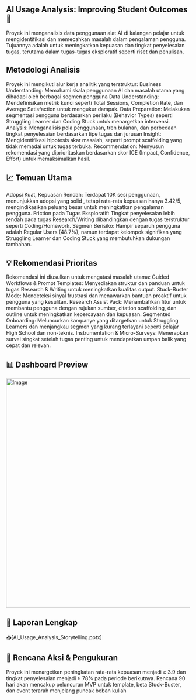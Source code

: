 ## AI Usage Analysis: Improving Student Outcomes 🚀
Proyek ini menganalisis data penggunaan alat AI di kalangan pelajar untuk mengidentifikasi dan memecahkan masalah dalam pengalaman pengguna. Tujuannya adalah untuk meningkatkan kepuasan dan tingkat penyelesaian tugas, terutama dalam tugas-tugas eksploratif seperti riset dan penulisan.

## Metodologi Analisis
Proyek ini mengikuti alur kerja analitik yang terstruktur:
Business Understanding: Memahami skala penggunaan AI dan masalah utama yang dihadapi oleh berbagai segmen pengguna
Data Understanding: Mendefinisikan metrik kunci seperti Total Sessions, Completion Rate, dan Average Satisfaction untuk mengukur dampak.
Data Preparation: Melakukan segmentasi pengguna berdasarkan perilaku (Behavior Types) seperti Struggling Learner dan Coding Stuck untuk menargetkan intervensi.
Analysis: Menganalisis pola penggunaan, tren bulanan, dan perbedaan tingkat penyelesaian berdasarkan tipe tugas dan jurusan
Insight: Mengidentifikasi hipotesis akar masalah, seperti prompt scaffolding yang tidak memadai untuk tugas terbuka.
Recommendation: Menyusun rekomendasi yang diprioritaskan berdasarkan skor ICE (Impact, Confidence, Effort) untuk memaksimalkan hasil.

## 📈 Temuan Utama
Adopsi Kuat, Kepuasan Rendah: Terdapat 10K sesi penggunaan, menunjukkan adopsi yang solid , tetapi 
rata-rata kepuasan hanya 3.42/5, mengindikasikan peluang besar untuk meningkatkan pengalaman pengguna.
Friction pada Tugas Eksploratif: Tingkat penyelesaian lebih rendah pada tugas Research/Writing dibandingkan dengan tugas terstruktur seperti Coding/Homework.
Segmen Berisiko: Hampir separuh pengguna adalah Regular Users (48.7%), namun terdapat kelompok signifikan yang Struggling Learner dan Coding Stuck yang membutuhkan dukungan tambahan.

## 💡 Rekomendasi Prioritas
Rekomendasi ini diusulkan untuk mengatasi masalah utama:
Guided Workflows & Prompt Templates: Menyediakan struktur dan panduan untuk tugas Research & Writing untuk meningkatkan kualitas output.
Stuck-Buster Mode: Mendeteksi sinyal frustrasi dan menawarkan bantuan proaktif untuk pengguna yang kesulitan.
Research Assist Pack: Menambahkan fitur untuk membantu pengguna dengan rujukan sumber, citation scaffolding, dan outline untuk meningkatkan kepercayaan dan kepuasan.
Segmented Onboarding: Meluncurkan kampanye yang ditargetkan untuk Struggling Learners dan menjangkau segmen yang kurang terlayani seperti pelajar High School dan non-teknis.
Instrumentation & Micro-Surveys: Menerapkan survei singkat setelah tugas penting untuk mendapatkan umpan balik yang cepat dan relevan.


## 📊 Dashboard Preview
<img width="1194" height="626" alt="Image" src="https://github.com/user-attachments/assets/1d0eae7d-90e3-4729-b5ce-789210666c71" />

##  📄 Laporan Lengkap
📥[AI_Usage_Analysis_Storytelling.pptx]

## 🎯 Rencana Aksi & Pengukuran
Proyek ini menargetkan peningkatan rata-rata kepuasan menjadi ≥ 3.9 dan tingkat penyelesaian menjadi ≥ 78% pada periode berikutnya. Rencana 90 hari akan mencakup peluncuran MVP untuk template, beta Stuck-Buster, dan event terarah menjelang puncak beban kuliah

